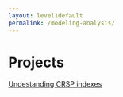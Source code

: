 ```yaml
---
layout: level1default 
permalink: /modeling-analysis/
---
```





# Projects

<a href="{{ site.baseurl }}/modeling-analysis/crspi-index/">Undestanding CRSP indexes</a>

